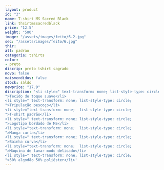 ```yaml
---
layout: product
id: "3"
name: T-shirt MS Sacred Black
link: thsirtmssacredblack
price: "12.5"
weight: "500"
image: "/assets/images/feito/6.2.jpg"
sec: "/assets/images/feito/6.jpg"
thir: 
att: padrao
categoria: tshirts
color:
- preto
discrip: preto tshirt sagrado
novo: false
maisvendidos: false
stock: saldo
newprice: "17.9"
discription: '<li style=" text-transform: none; list-style-type: circle;
">Tecido de toque suave</li>
<li style=" text-transform: none; list-style-type: circle;
">Tripulação pescoço</li>
<li style="text-transform: none;  list-style-type: circle;
">T-shirt padrão</li>
<li style=" text-transform: none; list-style-type: circle;
">Logotipo bordado de MS</li>
<li style="text-transform: none;  list-style-type: circle;
">Manga curta</li>
<li style=" text-transform: none; list-style-type: circle;
">Bainha curva</li>
<li style="text-transform: none;  list-style-type: circle;
">Máquina de lavar modo delicado</li>
<li style=" text-transform: none; list-style-type: circle;
">50% algodão 50% poliéster</li>'
---
```


